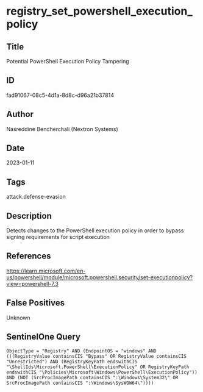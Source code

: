# registry_set_powershell_execution_policy

## Title
Potential PowerShell Execution Policy Tampering

## ID
fad91067-08c5-4d1a-8d8c-d96a21b37814

## Author
Nasreddine Bencherchali (Nextron Systems)

## Date
2023-01-11

## Tags
attack.defense-evasion

## Description
Detects changes to the PowerShell execution policy in order to bypass signing requirements for script execution

## References
https://learn.microsoft.com/en-us/powershell/module/microsoft.powershell.security/set-executionpolicy?view=powershell-7.3

## False Positives
Unknown

## SentinelOne Query
```
ObjectType = "Registry" AND (EndpointOS = "windows" AND (((RegistryValue containsCIS "Bypass" OR RegistryValue containsCIS "Unrestricted") AND (RegistryKeyPath endswithCIS "\ShellIds\Microsoft.PowerShell\ExecutionPolicy" OR RegistryKeyPath endswithCIS "\Policies\Microsoft\Windows\PowerShell\ExecutionPolicy")) AND (NOT (SrcProcImagePath containsCIS ":\Windows\System32\" OR SrcProcImagePath containsCIS ":\Windows\SysWOW64\"))))

```